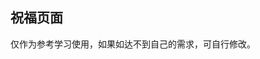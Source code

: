 ## 祝福页面

<demo-model url="/vipPage/life/bless/bless"></demo-model>
<template-download></template-download>



仅作为参考学习使用，如果如达不到自己的需求，可自行修改。
